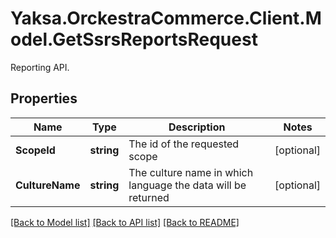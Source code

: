 # Yaksa.OrckestraCommerce.Client.Model.GetSsrsReportsRequest
Reporting API.

## Properties

Name | Type | Description | Notes
------------ | ------------- | ------------- | -------------
**ScopeId** | **string** | The id of the requested scope | [optional] 
**CultureName** | **string** | The culture name in which language the data will be returned | [optional] 

[[Back to Model list]](../README.md#documentation-for-models) [[Back to API list]](../README.md#documentation-for-api-endpoints) [[Back to README]](../README.md)


